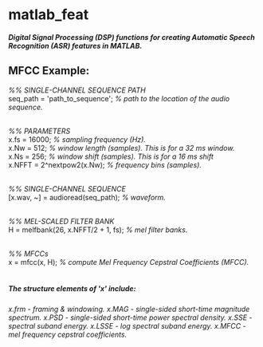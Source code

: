 # matlab_feat
##### Digital Signal Processing (DSP) functions for creating Automatic Speech Recognition (ASR) features in MATLAB.

## MFCC Example:

*%% SINGLE-CHANNEL SEQUENCE PATH* <br />
seq_path = 'path_to_sequence'; *% path to the location of the audio sequence.* <br /> <br />

*%% PARAMETERS* <br />
x.fs = 16000; *% sampling frequency (Hz).* <br />
x.Nw = 512; *% window length (samples). This is for a 32 ms window.* <br />
x.Ns = 256; *% window shift (samples). This is for a 16 ms shift* <br />
x.NFFT = 2^nextpow2(x.Nw); *% frequency bins (samples).* <br /> <br />

*%% SINGLE-CHANNEL SEQUENCE* <br />
[x.wav, ~] = audioread(seq_path); *% waveform.* <br /> <br />

*%% MEL-SCALED FILTER BANK* <br />
H = melfbank(26, x.NFFT/2 + 1, fs); *% mel filter banks.* <br /> <br />

*%% MFCCs* <br />
x = mfcc(x, H); *% compute Mel Frequency Cepstral Coefficients (MFCC).* <br /> <br />

##### The structure elements of 'x' include:


*x.frm - framing & windowing.*
*x.MAG - single-sided short-time magnitude spectrum.*
*x.PSD - single-sided short-time power spectral density.*
*x.SSE - spectral suband energy.*
*x.LSSE - log spectral suband energy.*
*x.MFCC - mel frequency cepstral coefficients.*

